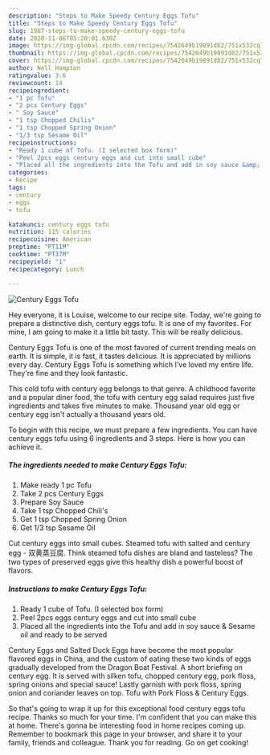 ```yaml
---
description: "Steps to Make Speedy Century Eggs Tofu"
title: "Steps to Make Speedy Century Eggs Tofu"
slug: 1987-steps-to-make-speedy-century-eggs-tofu
date: 2020-11-06T05:20:01.630Z
image: https://img-global.cpcdn.com/recipes/7542649b19891d82/751x532cq70/century-eggs-tofu-recipe-main-photo.jpg
thumbnail: https://img-global.cpcdn.com/recipes/7542649b19891d82/751x532cq70/century-eggs-tofu-recipe-main-photo.jpg
cover: https://img-global.cpcdn.com/recipes/7542649b19891d82/751x532cq70/century-eggs-tofu-recipe-main-photo.jpg
author: Nell Hampton
ratingvalue: 3.6
reviewcount: 14
recipeingredient:
- "1 pc Tofu"
- "2 pcs Century Eggs"
- " Soy Sauce"
- "1 tsp Chopped Chilis"
- "1 tsp Chopped Spring Onion"
- "1/3 tsp Sesame Oil"
recipeinstructions:
- "Ready 1 cube of Tofu. (I selected box form)"
- "Peel 2pcs eggs century eggs and cut into small cube"
- "Placed all the ingredients into the Tofu and add in soy sauce &amp; Sesame oil and ready to be served"
categories:
- Recipe
tags:
- century
- eggs
- tofu

katakunci: century eggs tofu 
nutrition: 115 calories
recipecuisine: American
preptime: "PT11M"
cooktime: "PT37M"
recipeyield: "1"
recipecategory: Lunch

---
```



![Century Eggs Tofu](https://img-global.cpcdn.com/recipes/7542649b19891d82/751x532cq70/century-eggs-tofu-recipe-main-photo.jpg)

Hey everyone, it is Louise, welcome to our recipe site. Today, we're going to prepare a distinctive dish, century eggs tofu. It is one of my favorites. For mine, I am going to make it a little bit tasty. This will be really delicious.

Century Eggs Tofu is one of the most favored of current trending meals on earth. It is simple, it is fast, it tastes delicious. It is appreciated by millions every day. Century Eggs Tofu is something which I've loved my entire life. They're fine and they look fantastic.

This cold tofu with century egg belongs to that genre. A childhood favorite and a popular diner food, the tofu with century egg salad requires just five ingredients and takes five minutes to make. Thousand year old egg or century egg isn&#39;t actually a thousand years old.


To begin with this recipe, we must prepare a few ingredients. You can have century eggs tofu using 6 ingredients and 3 steps. Here is how you can achieve it.

<!--inarticleads1-->

##### The ingredients needed to make Century Eggs Tofu:

1. Make ready 1 pc Tofu
1. Take 2 pcs Century Eggs
1. Prepare  Soy Sauce
1. Take 1 tsp Chopped Chili&#39;s
1. Get 1 tsp Chopped Spring Onion
1. Get 1/3 tsp Sesame Oil


Cut century eggs into small cubes. Steamed tofu with salted and century egg - 双黄蒸豆腐. Think steamed tofu dishes are bland and tasteless? The two types of preserved eggs give this healthy dish a powerful boost of flavors. 

<!--inarticleads2-->

##### Instructions to make Century Eggs Tofu:

1. Ready 1 cube of Tofu. (I selected box form)
1. Peel 2pcs eggs century eggs and cut into small cube
1. Placed all the ingredients into the Tofu and add in soy sauce &amp; Sesame oil and ready to be served


Century Eggs and Salted Duck Eggs have become the most popular flavored eggs in China, and the custom of eating these two kinds of eggs gradually developed from the Dragon Boat Festival. A short briefing on century egg. It is served with silken tofu, chopped century egg, pork floss, spring onions and special sauce! Lastly garnish with pork floss, spring onion and coriander leaves on top. Tofu with Pork Floss &amp; Century Eggs. 

So that's going to wrap it up for this exceptional food century eggs tofu recipe. Thanks so much for your time. I'm confident that you can make this at home. There's gonna be interesting food in home recipes coming up. Remember to bookmark this page in your browser, and share it to your family, friends and colleague. Thank you for reading. Go on get cooking!
